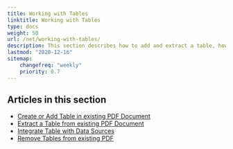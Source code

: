 ```yaml
---
title: Working with Tables
linktitle: Working with Tables
type: docs
weight: 50
url: /net/working-with-tables/
description: This section describes how to add and extract a table, how to manipulate and integrate a table using the C# library.
lastmod: "2020-12-16"
sitemap:
    changefreq: "weekly"
    priority: 0.7
---
```


<h2>Articles in this section</h2>

- [Create or Add Table in existing PDF Document](/pdf/net/add-table-in-existing-pdf-document/)
- [Extract a Table from existing PDF Document](/pdf/net/extract-table-from-existing-pdf-document/)
- [Integrate Table with Data Sources](/pdf/net/integrate-table/)
- [Remove Tables from existing PDF](/pdf/net/remove-tables-from-existing-pdf/)
